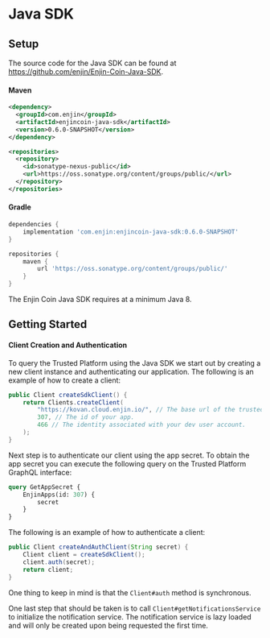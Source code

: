 # Java SDK

## Setup

The source code for the Java SDK can be found at https://github.com/enjin/Enjin-Coin-Java-SDK.

#### Maven

```xml
<dependency>
  <groupId>com.enjin</groupId>
  <artifactId>enjincoin-java-sdk</artifactId>
  <version>0.6.0-SNAPSHOT</version>
</dependency>

<repositories>
  <repository>
    <id>sonatype-nexus-public</id>
    <url>https://oss.sonatype.org/content/groups/public/</url>
  </repository>
</repositories>
```

#### Gradle

```groovy
dependencies {
    implementation 'com.enjin:enjincoin-java-sdk:0.6.0-SNAPSHOT'
}

repositories {
    maven {
        url 'https://oss.sonatype.org/content/groups/public/'
    }
}
```

The Enjin Coin Java SDK requires at a minimum Java 8.

## Getting Started

#### Client Creation and Authentication

To query the Trusted Platform using the Java SDK we start out by creating a new client instance
and authenticating our application. The following is an example of how to create a client:

```java
public Client createSdkClient() {
    return Clients.createClient(
        "https://kovan.cloud.enjin.io/", // The base url of the trusted platform you wish to communicate with.
        307, // The id of your app.
        466 // The identity associated with your dev user account.
    );
}
```

Next step is to authenticate our client using the app secret. To obtain the app secret you can execute
the following query on the Trusted Platform GraphQL interface:

```graphql
query GetAppSecret {
    EnjinApps(id: 307) {
        secret
    }
}
```

The following is an example of how to authenticate a client:

```java
public Client createAndAuthClient(String secret) {
    Client client = createSdkClient();
    client.auth(secret);
    return client;
}
```

One thing to keep in mind is that the ```Client#auth``` method is synchronous.

One last step that should be taken is to call ```Client#getNotificationsService``` to initialize the
notification service. The notification service is lazy loaded and will only be created upon being
requested the first time.